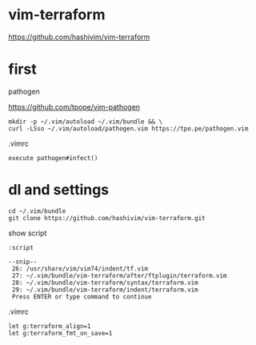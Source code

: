 # vim-terraform

https://github.com/hashivim/vim-terraform

# first
pathogen

https://github.com/tpope/vim-pathogen

```
mkdir -p ~/.vim/autoload ~/.vim/bundle && \
curl -LSso ~/.vim/autoload/pathogen.vim https://tpo.pe/pathogen.vim
```

.vimrc
```vim
execute pathogen#infect()
```

# dl and settings
```
cd ~/.vim/bundle
git clone https://github.com/hashivim/vim-terraform.git
```

show script

`:script`

```
--snip--
 26: /usr/share/vim/vim74/indent/tf.vim
 27: ~/.vim/bundle/vim-terraform/after/ftplugin/terraform.vim
 28: ~/.vim/bundle/vim-terraform/syntax/terraform.vim
 29: ~/.vim/bundle/vim-terraform/indent/terraform.vim
 Press ENTER or type command to continue
```

.vimrc
```vim
let g:terraform_align=1
let g:terraform_fmt_on_save=1
```

